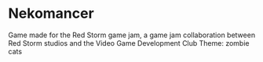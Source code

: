 # Nekomancer
Game made for the Red Storm game jam, a game jam collaboration between Red Storm studios and the Video Game Development Club
Theme: zombie cats
